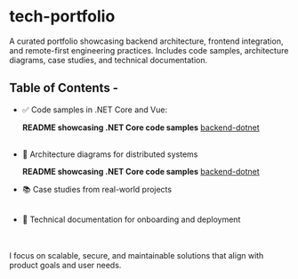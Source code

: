 # tech-portfolio

A curated portfolio showcasing backend architecture, frontend integration, and remote-first engineering practices. Includes code samples, architecture diagrams, case studies, and technical documentation.

## Table of Contents - 

- ✅ Code samples in .NET Core and Vue:

   **README showcasing .NET Core code samples** <a href="code-samples/backend-dotnet/README.md" target="_blank">backend-dotnet</a> 
<br><br>
- 🧠 Architecture diagrams for distributed systems

  **README showcasing .NET Core code samples** <a href="code-samples/backend-dotnet/README.md" target="_blank">backend-dotnet</a>

  
- 📚 Case studies from real-world projects
<br><br>

- 📖 Technical documentation for onboarding and deployment

<br><br>
I focus on scalable, secure, and maintainable solutions that align with product goals and user needs.





















